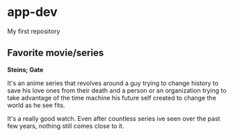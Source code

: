 # app-dev
My first repository

## Favorite movie/series
**Steins; Gate**

It's an anime series that revolves around a guy trying to change history to save his love ones from their death and
a person or an organization trying to take advantage of the time machine his future self created to change the world as he see fits.

It's a really good watch. Even after countless series ive seen over the past few years, nothing still comes close to it.
